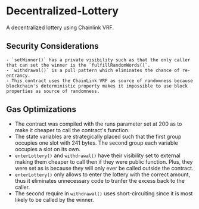 # Decentralized-Lottery
A decentralized lottery using Chainlink VRF.

## Security Considerations
    - `setWinner()` has a private visibility such as that the only caller that can set the winner is the `fulfillRandomWords()`.
    - `withdrawal()` is a pull pattern which eliminates the chance of re-entrancy.
    - This contract uses the ChainLink VRF as source of randomness because blockchain's deterministic property makes it impossible to use block properties as source of randomness.


## Gas Optimizations
- The contract was compiled with the runs parameter set at 200 as to make it cheaper to call the contract's function.
- The state variables are strategically placed such that the first group occupies one slot with 241 bytes. The second group each variable occupies a slot on its own.
- `enterLottery()` and  `withdrawal()` have their visibility set to external making them cheaper to call then if they were public function. Plus, they were set as is because they will only ever be called outside the contract.</li>
- `enterLottery()` only allows to enter the lottery with the correct amount, thus it eliminates unnecessary code to tranfer the excess back to the caller.
- The second require in `withdrawal()` uses short-circuiting since it is most likely to be called by the winner.
